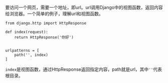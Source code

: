 要访问一个网页，需要一个地址，即url。url调用Django中的视图函数，返回内容给浏览器。一个简单的例子，理解url和视图函数。
```
from django.http import HttpResponse

def index(request):
    return HttpResponse('你好')


urlpatterns = [
    path('', index)
]
```
`index`是视图函数，通过HttpResponse返回指定内容，path就是url，其中`''`代表根目录。